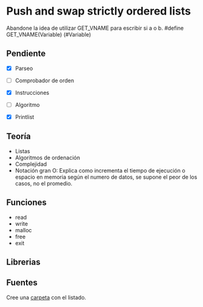 # Push and swap strictly ordered lists

Abandone la idea de utilizar GET_VNAME para escribir si a o b.
#define GET_VNAME(Variable) (#Variable)

## Pendiente

- [x] Parseo
- [ ] Comprobador de orden
- [x] Instrucciones
- [ ] Algoritmo
- [x] Printlist


## Teoría
- Listas
- Algoritmos de ordenación
- Complejidad
- Notación gran O: Explica como incrementa el tiempo de ejecución o espacio en memoria según el numero de datos, se supone el peor de los casos, no el promedio.

## Funciones
- read
- write
- malloc
- free
- exit

## Librerias

## Fuentes

Cree una [carpeta](./fuentes) con el listado.
